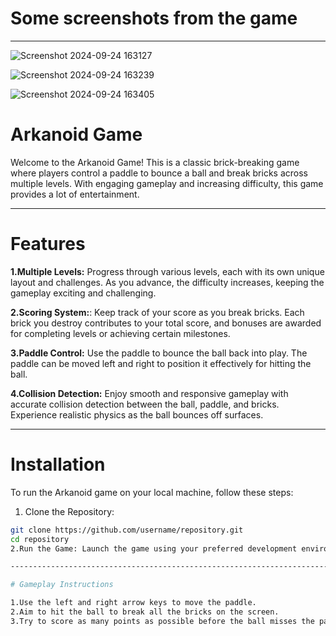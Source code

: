 # Some screenshots from the game 


-------------------------------------------------------------------------------------------------------------------------------------------------------------------------------------------

![Screenshot 2024-09-24 163127](https://github.com/user-attachments/assets/1df3b6f8-b1d0-49fb-99e1-b35189cb523a)

![Screenshot 2024-09-24 163239](https://github.com/user-attachments/assets/45bfacf0-c424-46ad-8bfb-42632ae2b5f9)

![Screenshot 2024-09-24 163405](https://github.com/user-attachments/assets/2326d535-1e83-47c6-9925-afaa39a73a4d)


# Arkanoid Game

Welcome to the Arkanoid Game! This is a classic brick-breaking game where players control a paddle to bounce a ball and break bricks across multiple levels.
With engaging gameplay and increasing difficulty, this game provides a lot of entertainment.

-------------------------------------------------------------------------------------------------------------------------------------------------------------------------------------------

# Features 

**1.Multiple Levels:** Progress through various levels, each with its own unique layout and challenges. As you advance, the difficulty increases, keeping the gameplay exciting and challenging.

**2.Scoring System:**: Keep track of your score as you break bricks. Each brick you destroy contributes to your total score, and bonuses are awarded for completing levels or achieving certain milestones.

**3.Paddle Control:** Use the paddle to bounce the ball back into play. The paddle can be moved left and right to position it effectively for hitting the ball.

**4.Collision Detection:** Enjoy smooth and responsive gameplay with accurate collision detection between the ball, paddle, and bricks. Experience realistic physics as the ball bounces off surfaces.

-------------------------------------------------------------------------------------------------------------------------------------------------------------------------------------------

# Installation

To run the Arkanoid game on your local machine, follow these steps:

1. Clone the Repository:
```bash
git clone https://github.com/username/repository.git
cd repository
2.Run the Game: Launch the game using your preferred development environment or command line.

-------------------------------------------------------------------------------------------------------------------------------------------------------------------------------------------

# Gameplay Instructions

1.Use the left and right arrow keys to move the paddle.
2.Aim to hit the ball to break all the bricks on the screen.
3.Try to score as many points as possible before the ball misses the paddle.




